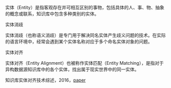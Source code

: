 实体（Entity）是指客观存在并可相互区别的事物，包括具体的人、事、物、抽象的概念或联系，知识库中包含多种类别的实体。

实体消歧

实体消歧（也称语义消歧）是专门用于解决同名实体产生歧义问题的技术。在实际的语言环境中，经常会遇到某个实体名称对应于多个命名实体对象的问题。

实体对齐

实体对齐（Entity Alignment）也被称作实体匹配（Entity Matching），是指对于异构数据源知识库中的各个实体，找出属于现实世界中的同一实体。





知识库实体对齐技术综述，2016，[paper](http://crad.ict.ac.cn/CN/abstract/abstract3093.shtml) 

